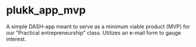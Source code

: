 # plukk_app_mvp
A simple DASH-app meant to serve as a minimum viable product (MVP) for our "Practical entrepreneurship" class. Utilizes an e-mail form to gauge interest.
